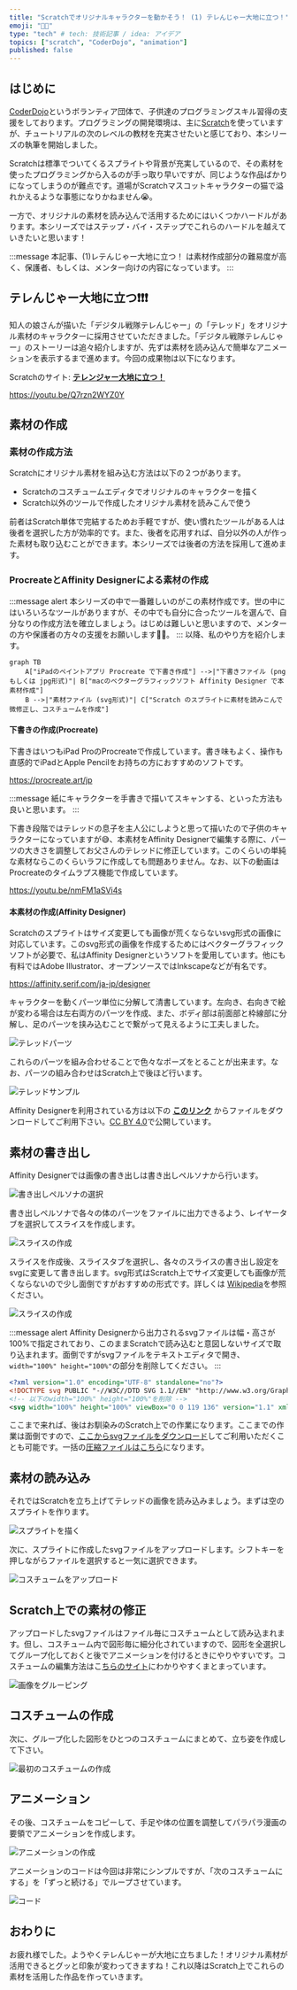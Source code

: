 ```yaml
---
title: "Scratchでオリジナルキャラクターを動かそう！ (1) テレんじゃー大地に立つ！"
emoji: "🧑‍💻"
type: "tech" # tech: 技術記事 / idea: アイデア
topics: ["scratch", "CoderDojo", "animation"]
published: false
---
```


## はじめに

[CoderDojo](https://coderdojo.jp/)というボランティア団体で、子供達のプログラミングスキル習得の支援をしております。プログラミングの開発環境は、主に[Scratch]((https://scratch.mit.edu))を使っていますが、チュートリアルの次のレベルの教材を充実させたいと感じており、本シリーズの執筆を開始しました。

Scratchは標準でついてくるスプライトや背景が充実しているので、その素材を使ったプログラミングから入るのが手っ取り早いですが、同じような作品ばかりになってしまうのが難点です。道場がScratchマスコットキャラクターの猫で溢れかえるような事態になりかねません😭。

一方で、オリジナルの素材を読み込んで活用するためにはいくつかハードルがあります。本シリーズではステップ・バイ・ステップでこれらのハードルを越えていきたいと思います！

:::message
本記事、(1)レテんじゃー大地に立つ！ は素材作成部分の難易度が高く、保護者、もしくは、メンター向けの内容になっています。
:::

## テレんじゃー大地に立つ❗️❗️❗️

知人の娘さんが描いた「デジタル戦隊テレんじゃー」の「テレッド」をオリジナル素材のキャラクターに採用させていただきました。「デジタル戦隊テレんじゃー」のストーリーは追々紹介しますが、先ずは素材を読み込んで簡単なアニメーションを表示するまで進めます。今回の成果物は以下になります。

Scratchのサイト: **[テレンジャー大地に立つ！](https://scratch.mit.edu/projects/721537368)**

https://youtu.be/Q7rzn2WYZ0Y

## 素材の作成

### 素材の作成方法

Scratchにオリジナル素材を組み込む方法は以下の２つがあります。

- Scratchのコスチュームエディタでオリジナルのキャラクターを描く
- Scratch以外のツールで作成したオリジナル素材を読みこんで使う

前者はScratch単体で完結するためお手軽ですが、使い慣れたツールがある人は後者を選択した方が効率的です。また、後者を応用すれば、自分以外の人が作った素材も取り込むことができます。本シリーズでは後者の方法を採用して進めます。

### ProcreateとAffinity Designerによる素材の作成

:::message alert
本シリーズの中で一番難しいのがこの素材作成です。世の中にはいろいろなツールがありますが、その中でも自分に合ったツールを選んで、自分なりの作成方法を確立しましょう。はじめは難しいと思いますので、メンターの方や保護者の方々の支援をお願いします🙇‍♂️。
:::
以降、私のやり方を紹介します。

```mermaid
graph TB
    A["iPadのペイントアプリ Procreate で下書き作成"] -->|"下書きファイル (png もしくは jpg形式)"| B["macのベクターグラフィックソフト Affinity Designer で本素材作成"]
    B -->|"素材ファイル (svg形式)"| C["Scratch のスプライトに素材を読みこんで微修正し、コスチュームを作成"]

```

#### 下書きの作成(Procreate)

下書きはいつもiPad ProのProcreateで作成しています。書き味もよく、操作も直感的でiPadとApple Pencilをお持ちの方におすすめのソフトです。

https://procreate.art/jp

:::message
紙にキャラクターを手書きで描いてスキャンする、といった方法も良いと思います。
:::

下書き段階ではテレッドの息子を主人公にしようと思って描いたので子供のキャラクターになっていますが😅、本素材をAffinity Designerで編集する際に、パーツの大きさを調整してお父さんのテレッドに修正しています。このくらいの単純な素材ならこのくらいラフに作成しても問題ありません。なお、以下の動画はProcreateのタイムラプス機能で作成しています。

https://youtu.be/nmFM1aSVi4s


#### 本素材の作成(Affinity Designer)

Scratchのスプライトはサイズ変更しても画像が荒くならないsvg形式の画像に対応しています。このsvg形式の画像を作成するためにはベクターグラフィックソフトが必要で、私はAffinity Designerというソフトを愛用しています。他にも有料ではAdobe Illustrator、オープンソースではInkscapeなどが有名です。

https://affinity.serif.com/ja-jp/designer

キャラクターを動くパーツ単位に分解して清書しています。左向き、右向きで絵が変わる場合は左右両方のパーツを作成、また、ボディ部は前面部と枠線部に分解し、足のパーツを挟み込むことで繋がって見えるように工夫しました。

![テレッドパーツ](/images/scratch-telenger-0010/tel-red-all-parts.png)

これらのパーツを組み合わせることで色々なポーズをとることが出来ます。なお、パーツの組み合わせはScratch上で後ほど行います。

![テレッドサンプル](/images/scratch-telenger-0010/tel-red-sample.png)

Affinity Designerを利用されている方は以下の **[このリンク](https://github.com/naoji3x/zenn/blob/main/assets/scratch/tel-red/tel-red.afdesign)** からファイルをダウンロードしてご利用下さい。[CC BY 4.0](https://creativecommons.org/licenses/by/4.0/deed.ja)で公開しています。

## 素材の書き出し

Affinity Designerでは画像の書き出しは書き出しペルソナから行います。

![書き出しペルソナの選択](/images/scratch-telenger-0010/select-export.png)

書き出しペルソナで各々の体のパーツをファイルに出力できるよう、レイヤータブを選択してスライスを作成します。

![スライスの作成](/images/scratch-telenger-0010/create-slices.png)

スライスを作成後、スライスタブを選択し、各々のスライスの書き出し設定をsvgに変更して書き出します。svg形式はScratch上でサイズ変更しても画像が荒くならないので少し面倒ですがおすすめの形式です。詳しくは [Wikipedia](https://ja.wikipedia.org/wiki/Scalable_Vector_Graphics)を参照ください。

![スライスの作成](/images/scratch-telenger-0010/export-images.png)

:::message alert
Affinity Designerから出力されるsvgファイルは幅・高さが100%で指定されており、このままScratchで読み込むと意図しないサイズで取り込まれます。面倒ですがsvgファイルをテキストエディタで開き、`width="100%" height="100%"`の部分を削除してください。
:::

```xml
<?xml version="1.0" encoding="UTF-8" standalone="no"?>
<!DOCTYPE svg PUBLIC "-//W3C//DTD SVG 1.1//EN" "http://www.w3.org/Graphics/SVG/1.1/DTD/svg11.dtd">
<!-- 以下のwidth="100%" height="100%"を削除 -->
<svg width="100%" height="100%" viewBox="0 0 119 136" version="1.1" xmlns="http://www.w3.org/2000/svg" xmlns:xlink="http://www.w3.org/1999/xlink" ... >
```

ここまで来れば、後はお馴染みのScratch上での作業になります。ここまでの作業は面倒ですので、[ここからsvgファイルをダウンロード](https://github.com/naoji3x/zenn/tree/main/assets/scratch/tel-red/svg)してご利用いただくことも可能です。一括の[圧縮ファイルはこちら](https://github.com/naoji3x/zenn/blob/main/assets/scratch/tel-red/svg/tel-red-svg-files.zip)になります。

## 素材の読み込み

それではScratchを立ち上げてテレッドの画像を読み込みましょう。まずは空のスプライトを作ります。

![スプライトを描く](/images/scratch-telenger-0010/draw-sprite.png)

次に、スプライトに作成したsvgファイルをアップロードします。シフトキーを押しながらファイルを選択すると一気に選択できます。

![コスチュームをアップロード](/images/scratch-telenger-0010/import-images.png)

## Scratch上での素材の修正

アップロードしたsvgファイルはファイル毎にコスチュームとして読み込まれます。但し、コスチューム内で図形毎に細分化されていますので、図形を全選択してグループ化しておくと後でアニメーションを付けるときにやりやすいです。コスチュームの編集方法はこ[ちらのサイト](https://nyaablog.com/scr_cos/)にわかりやすくまとまっています。

![画像をグルーピング](/images/scratch-telenger-0010/group-images.png)

## コスチュームの作成

次に、グループ化した図形をひとつのコスチュームにまとめて、立ち姿を作成して下さい。

![最初のコスチュームの作成](/images/scratch-telenger-0010/create-first-costume.png)

## アニメーション

その後、コスチュームをコピーして、手足や体の位置を調整してパラパラ漫画の要領でアニメーションを作成します。

![アニメーションの作成](/images/scratch-telenger-0010/create-costumes.png)

アニメーションのコードは今回は非常にシンプルですが、「次のコスチュームにする」を「ずっと続ける」でループさせています。

![コード](/images/scratch-telenger-0010/code.png)

## おわりに

お疲れ様でした。ようやくテレんじゃーが大地に立ちました！オリジナル素材が活用できるとグッと印象が変わってきますね！これ以降はScratch上でこれらの素材を活用した作品を作っていきます。
